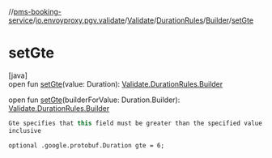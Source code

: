 //[pms-booking-service](../../../../../index.md)/[io.envoyproxy.pgv.validate](../../../index.md)/[Validate](../../index.md)/[DurationRules](../index.md)/[Builder](index.md)/[setGte](set-gte.md)

# setGte

[java]\
open fun [setGte](set-gte.md)(value: Duration): [Validate.DurationRules.Builder](index.md)

open fun [setGte](set-gte.md)(builderForValue: Duration.Builder): [Validate.DurationRules.Builder](index.md)

```kotlin
Gte specifies that this field must be greater than the specified value,
inclusive

```
`optional .google.protobuf.Duration gte = 6;`